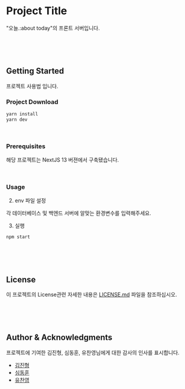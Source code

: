 # Project Title

"오늘.:about today"의 프론트 서버입니다.<br>

<br><br><br>

## Getting Started

프로젝트 사용법 입니다.
<br>

### Project Download

```bash
yarn install
yarn dev
```

<br>

### Prerequisites

해당 프로젝트는 NextJS 13 버젼에서 구축됐습니다.

<br>

### Usage

2. env 파일 설정

각 데이터베이스 및 백엔드 서버에 알맞는 환경변수를 입력해주세요.

3. 실행

```bash
npm start
```

<br><br><br>

## License

이 프로젝트의 License관련 자세한 내용은 [LICENSE.md](LICENSE.md) 파일을 참조하십시오.

<br><br><br>

## Author & Acknowledgments

프로젝트에 기여한 김진형, 심동훈, 유찬영님에게 대한 감사의 인사를 표시합니다.

- [김진형](https://imkchannel.com/)
- [심동훈]()
- [유찬영](http://youngchannel.co.kr/)
